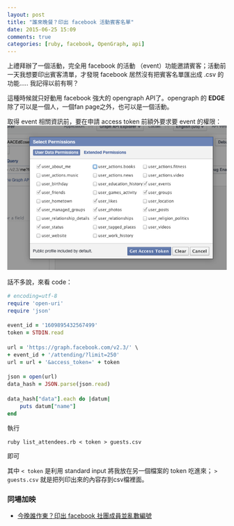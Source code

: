 ```yaml
---
layout: post
title: "誰來晚餐？印出 facebook 活動賓客名單"
date: 2015-06-25 15:09
comments: true
categories: [ruby, facebook, OpenGraph, api]
---
```

上禮拜辦了一個活動，完全用 facebook 的活動 （event）功能邀請賓客；活動前一天我想要印出賓客清單，才發現 facebook 居然沒有把賓客名單匯出成 .csv 的功能..... 我記得以前有啊？

這種時候就只好動用 facebook 強大的 opengraph API了。opengraph 的 **EDGE** 除了可以是一個人，一個fan page之外，也可以是一個活動。

取得 event 相關資訊前，要在申請 access token 前額外要求要 event 的權限：
![螢幕截圖 2015-06-25 23.29.43.png](/assets/img/2015/uIeto13SQnOiUehd8iQJ_%E8%9E%A2%E5%B9%95%E6%88%AA%E5%9C%96%202015-06-25%2023.29.43.png)

話不多說，來看 code：

``` ruby list_attendees.rb 
# encoding=utf-8 
require 'open-uri'
require 'json'

event_id = '1609895432567499'
token = STDIN.read

url = 'https://graph.facebook.com/v2.3/' \
+ event_id + '/attending/?limit=250'
url = url + '&access_token=' + token

json = open(url)
data_hash = JSON.parse(json.read)

data_hash["data"].each do |datum|
	puts datum["name"]
end
```

執行
``` shell
ruby list_attendees.rb < token > guests.csv
```
即可

其中 `< token` 是利用 standard input 將我放在另一個檔案的 token 吃進來； `> guests.csv` 就是把列印出來的內容存到csv檔裡面。

### 同場加映
- [今晚誰作東？印出 facebook 社團成員並亂數編號](http://blog.ponan.li/post/2015/06/25/get-member-list-in-a-facebook-group-and-assigin-a-random-id "今晚誰作東？印出 facebook 社團成員並亂數編號")